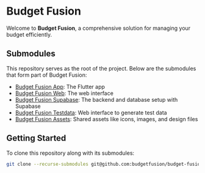 # Budget Fusion

Welcome to **Budget Fusion**, a comprehensive solution for managing your budget efficiently.

## Submodules

This repository serves as the root of the project. Below are the submodules that form part of Budget Fusion:

- [Budget Fusion App](https://github.com/GeraldGmainer/budget-fusion-app): The Flutter app
- [Budget Fusion Web](https://github.com/GeraldGmainer/budget-fusion-web): The web interface
- [Budget Fusion Supabase](https://github.com/GeraldGmainer/budget-fusion-supabase): The backend and database setup with Supabase
- [Budget Fusion Testdata](https://github.com/GeraldGmainer/budget-fusion-testdata): Web interface to generate test data
- [Budget Fusion Assets](https://github.com/GeraldGmainer/budget-fusion-assets): Shared assets like icons, images, and design files

## Getting Started

To clone this repository along with its submodules:

```bash
git clone --recurse-submodules git@github.com:budgetfusion/budget-fusion.git
```
